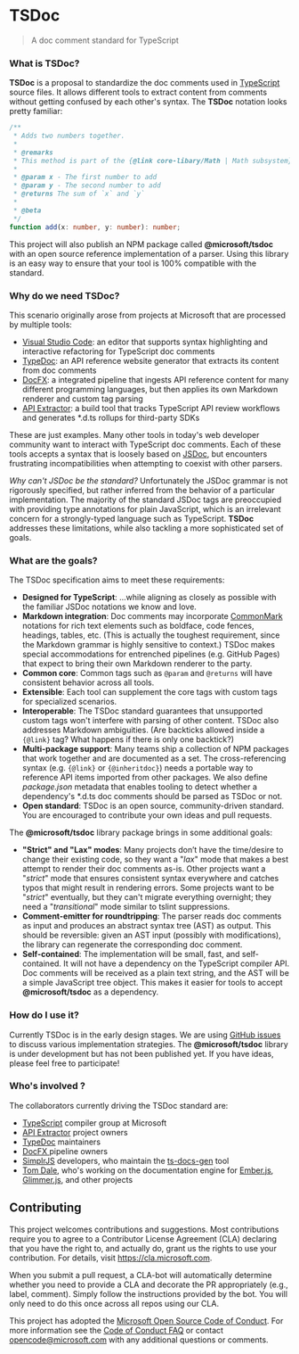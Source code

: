 # TSDoc

> A doc comment standard for TypeScript



###  What is TSDoc?

**TSDoc** is a proposal to standardize the doc comments used in [TypeScript](http://www.typescriptlang.org/) source files.  It allows different tools to extract content from comments without getting confused by each other's syntax.   The **TSDoc** notation looks pretty familiar:

```typescript
/**
 * Adds two numbers together.
 *
 * @remarks
 * This method is part of the {@link core-libary/Math | Math subsystem}.
 *
 * @param x - The first number to add
 * @param y - The second number to add
 * @returns The sum of `x` and `y`
 *
 * @beta
 */
function add(x: number, y: number): number;
```



This project will also publish an NPM package called **@microsoft/tsdoc** with an open source reference implementation of a parser.  Using this library is an easy way to ensure that your tool is 100% compatible with the standard.

###  Why do we need TSDoc?

This scenario originally arose from projects at Microsoft that are processed by multiple tools:

- [Visual Studio Code](https://code.visualstudio.com): an editor that supports syntax highlighting and interactive refactoring for TypeScript doc comments
- [TypeDoc](https://github.com/TypeStrong/typedoc): an API reference website generator that extracts its content from doc comments
- [DocFX](https://dotnet.github.io/docfx/):  a integrated pipeline that ingests API reference content for many different programming languages, but then applies its own Markdown renderer and custom tag parsing
- [API Extractor](https://aka.ms/extractor): a build tool that tracks TypeScript API review workflows and generates *.d.ts rollups for third-party SDKs

These are just examples.  Many other tools in today's web developer community want to interact with TypeScript doc comments.  Each of these tools accepts a syntax that is loosely based on [JSDoc](http://usejsdoc.org), but encounters frustrating incompatibilities when attempting to coexist with other parsers.

*Why can't JSDoc be the standard?*  Unfortunately the JSDoc grammar is not rigorously specified, but rather inferred from the behavior of a particular implementation.  The majority of the standard JSDoc tags are preoccupied with providing type annotations for plain JavaScript, which is an irrelevant concern for a strongly-typed language such as TypeScript.  **TSDoc** addresses these limitations, while also tackling a more sophisticated set of goals.

### What are the goals?

The TSDoc specification aims to meet these requirements:

- **Designed for TypeScript**: ...while aligning as closely as possible with the familiar JSDoc notations we know and love.
- **Markdown integration**: Doc comments may incorporate [CommonMark](http://commonmark.org) notations for rich text elements such as boldface, code fences, headings, tables, etc.  (This is actually the toughest requirement, since the Markdown grammar is highly sensitive to context.) TSDoc makes special accommodations for entrenched pipelines (e.g. GitHub Pages) that expect to bring their own Markdown renderer to the party. 
- **Common core**: Common  tags such as `@param` and `@returns` will have consistent behavior across all tools.
- **Extensible**: Each tool can supplement the core tags with custom tags for specialized scenarios.
- **Interoperable**: The TSDoc standard guarantees that unsupported custom tags won't interfere with parsing of other content. TSDoc also addresses Markdown ambiguities.  (Are backticks allowed inside a `{@link}` tag?  What happens if there is only one backtick?) 
- **Multi-package support**:  Many teams ship a collection of NPM packages that work together and are documented as a set.  The cross-referencing syntax (e.g. `{@link}` or `{@inheritdoc}`) needs a portable way to reference API items imported from other packages.  We also define  *package.json* metadata that enables tooling to detect whether a dependency's *.d.ts doc comments should be parsed as TSDoc or not.
- **Open standard**: TSDoc is an open source, community-driven standard.  You are encouraged to contribute your own ideas and pull requests.



The **@microsoft/tsdoc** library package brings in some additional goals:

- **"Strict" and "Lax" modes**: Many projects don’t have the time/desire to change their existing code, so they want a "*lax*" mode that makes a best attempt to render their doc comments as-is.  Other projects want a "*strict*" mode that ensures consistent syntax everywhere and catches typos that might result in rendering errors.  Some projects want to be "*strict*" eventually, but they can't migrate everything overnight; they need a "*transitional*" mode similar to tslint suppressions.
- **Comment-emitter for roundtripping**:  The parser reads doc comments as input and produces an abstract syntax tree (AST) as output.  This should be reversible:  given an AST input (possibly with modifications), the library can regenerate the corresponding doc comment.
- **Self-contained**: The implementation will be small, fast, and self-contained.  It will not have a dependency on the TypeScript compiler API.  Doc comments will be received as a plain text string, and the AST will be a simple JavaScript tree object.  This makes it easier for tools to accept **@microsoft/tsdoc** as a dependency.

### How do I use it?

Currently TSDoc is in the early design stages.  We are using [GitHub issues](https://github.com/Microsoft/tsdoc/issues) to discuss various implementation strategies.  The **@microsoft/tsdoc** library is under development but has not been published yet.  If you have ideas, please feel free to participate!

### Who's involved ?

The collaborators currently driving the TSDoc standard are:

- [TypeScript](http://www.typescriptlang.org) compiler group at Microsoft
- [API Extractor](https://aka.ms/extractor) project owners 
- [TypeDoc](http://typedoc.org) maintainers
- [DocFX ](https://dotnet.github.io/docfx/)pipeline owners
- [SimplrJS](https://github.com/simplrteam/SimplrJS) developers, who maintain the [ts-docs-gen](https://github.com/SimplrJS/ts-docs-gen) tool
- [Tom Dale](https://github.com/tomdale), who's working on the documentation engine for [Ember.js](https://www.emberjs.com), [Glimmer.js](https://glimmerjs.com), and other projects



##  Contributing

This project welcomes contributions and suggestions.  Most contributions require you to agree to a
Contributor License Agreement (CLA) declaring that you have the right to, and actually do, grant us
the rights to use your contribution. For details, visit https://cla.microsoft.com.

When you submit a pull request, a CLA-bot will automatically determine whether you need to provide
a CLA and decorate the PR appropriately (e.g., label, comment). Simply follow the instructions
provided by the bot. You will only need to do this once across all repos using our CLA.

This project has adopted the [Microsoft Open Source Code of Conduct](https://opensource.microsoft.com/codeofconduct/).
For more information see the [Code of Conduct FAQ](https://opensource.microsoft.com/codeofconduct/faq/) or
contact [opencode@microsoft.com](mailto:opencode@microsoft.com) with any additional questions or comments.

